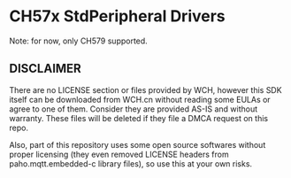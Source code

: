 # CH57x StdPeripheral Drivers

Note: for now, only CH579 supported.

## DISCLAIMER
There are no LICENSE section or files provided by WCH, however this SDK itself can be downloaded
from WCH.cn without reading some EULAs or agree to one of them. Consider they are provided AS-IS
and without warranty. These files will be deleted if they file a DMCA request on this repo.

Also, part of this repository uses some open source softwares without proper
licensing (they even removed LICENSE headers from paho.mqtt.embedded-c library files), so use this at
your own risks.
